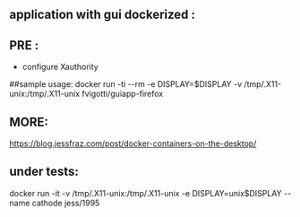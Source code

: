 ## application with gui dockerized : 

## PRE : 
 - configure Xauthority
 
 
##sample usage:
docker run -ti --rm -e DISPLAY=$DISPLAY -v /tmp/.X11-unix:/tmp/.X11-unix fvigotti/guiapp-firefox



## MORE:
https://blog.jessfraz.com/post/docker-containers-on-the-desktop/




## under tests:
docker run -it -v /tmp/.X11-unix:/tmp/.X11-unix -e DISPLAY=unix$DISPLAY --name cathode jess/1995

